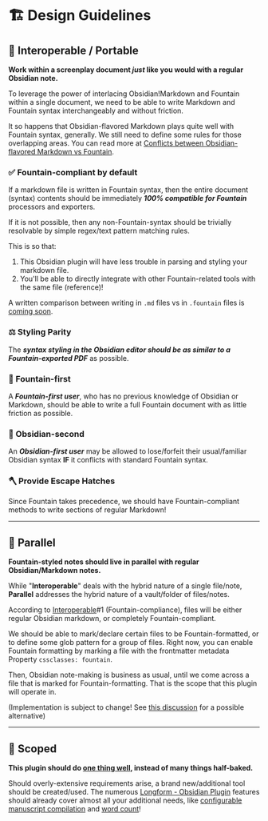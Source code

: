 # 🏗️ Design Guidelines

## 🔀 Interoperable / Portable

**Work within a screenplay document *just* like you would with a regular Obsidian note.**

To leverage the power of interlacing Obsidian!Markdown and Fountain within a single document, we need to be able to write Markdown and Fountain syntax interchangeably and without friction.

It so happens that Obsidian-flavored Markdown plays quite well with Fountain syntax, generally. We still need to define some rules for those overlapping areas. You can read more at [Conflicts between Obsidian-flavored Markdown vs Fountain](/docs/basic/conflicts-between-obsidian-flavored-markdown-vs-fountain-md).

### ✅ Fountain-compliant by default

If a markdown file is written in Fountain syntax, then the entire document (syntax) contents should be immediately ***100% compatible for Fountain*** processors and exporters.

If it is not possible, then any non-Fountain-syntax should be trivially resolvable by simple regex/text pattern matching rules.

This is so that:

1. This Obsidian plugin will have less trouble in parsing and styling your markdown file.
2. You'll be able to directly integrate with other Fountain-related tools with the same file (reference)!

A written comparison between writing in `.md` files vs in `.fountain` files is [coming soon](https://github.com/chuangcaleb/obsidian-fountain-editor/issues/1).

### ⚖️ Styling Parity

The ***syntax styling in the Obsidian editor should be as similar to a Fountain-exported PDF*** as possible.

### 🥇 Fountain-first

A ***Fountain-first user***, who has no previous knowledge of Obsidian or Markdown, should be able to write a full Fountain document with as little friction as possible.

### 🥈 Obsidian-second

An ***Obsidian-first user*** may be allowed to lose/forfeit their usual/familiar Obsidian syntax **IF** it conflicts with standard Fountain syntax.

### 🪓 Provide Escape Hatches

Since Fountain takes precedence, we should have Fountain-compliant methods to write sections of regular Markdown!

---

## 🚸 Parallel

**Fountain-styled notes should live in parallel with regular Obsidian/Markdown notes.**

While "**Interoperable**" deals with the hybrid nature of a single file/note, **Parallel** addresses the hybrid nature of a vault/folder of files/notes.

According to [Interoperable](#-interoperable--portable)#1 (Fountain-compliance), files will be either regular Obsidian markdown, or completely Fountain-compliant.

We should be able to mark/declare certain files to be Fountain-formatted, or to define some glob pattern for a group of files. Right now, you can enable Fountain formatting by marking a file with the frontmatter metadata Property `cssclasses: fountain`.

Then, Obsidian note-making is business as usual, until we come across a file that is marked for Fountain-formatting. That is the scope that this plugin will operate in.

(Implementation is subject to change! See [this discussion](https://github.com/chuangcaleb/obsidian-fountain-editor/discussions/4) for a possible alternative)

---

## 🔬 Scoped

**This plugin should do [one thing well](https://en.wikipedia.org/wiki/Unix_philosophy), instead of many things half-baked.**

 Should overly-extensive requirements arise, a brand new/additional tool should be created/used. The numerous [Longform - Obsidian Plugin](https://github.com/kevboh/longform)  features should already cover almost all your additional needs, like [configurable manuscript compilation](https://github.com/kevboh/longform/blob/main/docs/COMPILE.md) and [word count](https://github.com/kevboh/longform/blob/main/docs/WORD_COUNTS.md)!

